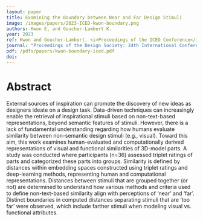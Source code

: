 ```yaml
---
layout: paper
title: Examining the Boundary between Near and Far Design Stimuli
image: /images/papers/2023-ICED-kwon-boundary.png
authors: Kwon E, and Goucher-Lambert K.
year: 2023
ref: Kwon and Goucher-Lambert. <i>Proceedings of the ICED Conference</i> 2023
journal: "Proceedings of the Design Society: 24th International Conference on Engineering Design."
pdf: /pdfs/papers/kwon-boundary-iced.pdf
doi: 
---
```

		

# Abstract	

External sources of inspiration can promote the discovery of new ideas as designers ideate on a design task. Data-driven techniques can increasingly enable the retrieval of inspirational stimuli based on non-text-based representations, beyond semantic features of stimuli. However, there is a lack of fundamental understanding regarding how humans evaluate similarity between non-semantic design stimuli (e.g., visual). Toward this aim, this work examines human-evaluated and computationally derived representations of visual and functional similarities of 3D-model parts. A study was conducted where participants (n=36) assessed triplet ratings of parts and categorized these parts into groups. Similarity is defined by distances within embedding spaces constructed using triplet ratings and deep-learning methods, representing human and computational representations. Distances between stimuli that are grouped together (or not) are determined to understand how various methods and criteria used to define non-text-based similarity align with perceptions of ‘near’ and ‘far’. Distinct boundaries in computed distances separating stimuli that are ‘too far’ were observed, which include farther stimuli when modeling visual vs. functional attributes.
